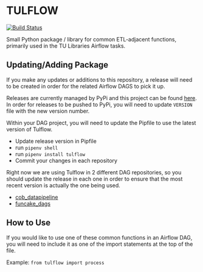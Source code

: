 # TULFLOW

[![Build Status](https://circleci.com/gh/tulibraries/tulflow.svg?style=svg&circle-token=3f42b93c7525db72aa5411eded38a862296ed707)](https://circleci.com/gh/tulibraries/tulflow)

Small Python package / library for common ETL-adjacent functions, primarily used in the TU Libraries Airflow tasks.

## Updating/Adding Package

If you make any updates or additions to this repository, a release will need to be created in order for the related Airflow DAGS to pick it up.

Releases are currently managed by PyPi and this project can be found [here](https://pypi.org/project/tulflow/). In order for releases to be pushed to PyPi, you will need to update ```VERSION``` file with the new version number. 

Within your DAG project, you will need to update the Pipfile to use the latest version of Tulflow.

* Update release version in Pipfile
* run ```pipenv shell```
* run ```pipenv install tulflow```
* Commit your changes in each repository

Right now we are using Tulflow in 2 different DAG repositories, so you should update the release in each one in order to ensure that the most recent version is actually the one being used.

* [cob_datapipeline](https://github.com/tulibraries/cob_datapipeline)
* [funcake_dags](https://github.com/tulibraries/funcake_dags)

## How to Use

If you would like to use one of these common functions in an Airflow DAG, you will need to include it as one of the import statements at the top of the file.

Example: ```from tulflow import process```
